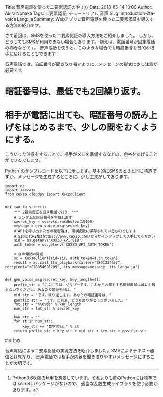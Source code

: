 Title: 音声電話を使った二要素認証のやり方
Date: 2018-05-14 10:00
Author: Akira Nonaka
Tags: 二要素認証; チュートリアル;音声
Slug: introduction-2fa-voice
Lang: ja
Summary: Webアプリに音声電話を使った二要素認証を導入する方法の紹介です。

さて前回は、SMSを使った二要素認証の導入方法をご紹介しました。
しかし、どうしてもSMSが利用できない場合もあります。
例えば、電話番号が固定電話の場合などです。
音声電話を使うと、このような場合でも暗証番号を目的の相手に届けることもできます！

音声電話では、暗証番号が聞き取り易いように、メッセージの形式に少し注意が必要です。

# 暗証番号は、最低でも2回繰り返す。
# 相手が電話に出ても、暗証番号の読み上げをはじめるまで、少しの間をおくようにする。

こういった注意をすることで、相手がメモを準備するなどの、余裕をあげることができるでしょう。

Python[^1]のサンプルコードを以下に示します。基本的にSMSのときと同じ構造ですが、メッセージを生成するところに、少し工夫がしてあります。

```
import os
import secrets
from xoxzo.cloudpy import XoxzoClient


def two_fa_voice():
    """ 2要素認証を音声電話で行う　"""
    # ランダムな暗証番号を生成します
    secret_key = secrets.randbelow(10000)
    message = gen_voice_msg(secret_key)
    # APIを呼び出すための秘密鍵は、環境変数に保存されているものとします
    # SIDとTOKENはhttps://www.xoxzo.com/からサインアップして入手してください
    sid = os.getenv('XOXZO_API_SID')
    auth_token = os.getenv('XOXZO_API_AUTH_TOKEN')

    # 音声電話の発信
    xc = XoxzoClient(sid=sid, auth_token=auth_token)
    result = xc.call_tts_playback(caller="0801234567", recipient="+818054695209", tts_message=message, tts_lang="ja")


def gen_voice_msg(secret_key, key_length=4):
    prefix_str = "こんにちは、ゾクゾーです。これからお伝えする暗証番号は誰にも教えないでください。あなたの暗証番号は、"
    mid_str = "です。繰り返します。あなたの暗証番号は、"
    postfix_str = "です。ご利用、どうもありがとうございました。"
    fmt_str = "%%0%dd" % key_length
    num_str = fmt_str % secret_key

    key_str = ""
    for st in num_str:
        key_str += "数字の%s," % st
    return prefix_str + key_str + mid_str + key_str + postfix_str
```
 
#まとめ

音声電話による二要素認証の実現方法を紹介しました。SMSによるテキスト通信とは異なり、
音声電話では相手が内容を聞き取りやすいメッセージにすることが大切です。

[^1]:Python3.6以降の利用を想定しています。それよりも前のPythonには標準では *secrets* パッケージがないので、
適当な乱数生成ライブラリを使う必要があります。